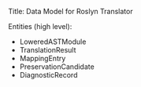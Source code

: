 Title: Data Model for Roslyn Translator

Entities (high level):
- LoweredASTModule
- TranslationResult
- MappingEntry
- PreservationCandidate
- DiagnosticRecord
